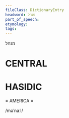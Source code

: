 ```yaml
---
fileClass: DictionaryEntry
headword: מנהל
part_of_speech: 
etymology: 
tags: 
---
```

מנהל

CENTRAL
========

HASIDIC
=======
= AMERICA = 

/məˈnaːl/